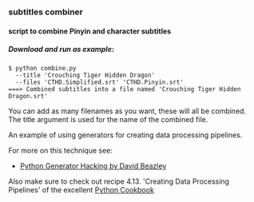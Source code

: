 ### subtitles combiner


#### script to combine Pinyin and character subtitles

##### Download and run as example:


```
$ python combine.py 
  --title 'Crouching Tiger Hidden Dragon' 
  --files 'CTHD.Simplified.srt' 'CTHD.Pinyin.srt' 
===> Combined subtitles into a file named 'Crouching Tiger Hidden Dragon.srt'
```

You can add as many filenames as you want, these will all be combined. 
The title argument is used for the name of the combined file.

An example of using generators for creating data processing pipelines. 

For more on this technique see: 

* [Python Generator Hacking by David Beazley](http://www.slideshare.net/dabeaz/python-generator-hacking)

Also make sure to check out recipe 4.13. 'Creating Data Processing Pipelines' of the excellent [Python Cookbook](http://shop.oreilly.com/product/0636920027072.do)
